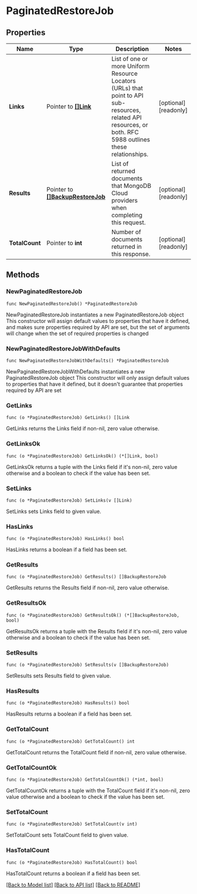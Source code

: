 # PaginatedRestoreJob

## Properties

Name | Type | Description | Notes
------------ | ------------- | ------------- | -------------
**Links** | Pointer to [**[]Link**](Link.md) | List of one or more Uniform Resource Locators (URLs) that point to API sub-resources, related API resources, or both. RFC 5988 outlines these relationships. | [optional] [readonly] 
**Results** | Pointer to [**[]BackupRestoreJob**](BackupRestoreJob.md) | List of returned documents that MongoDB Cloud providers when completing this request. | [optional] [readonly] 
**TotalCount** | Pointer to **int** | Number of documents returned in this response. | [optional] [readonly] 

## Methods

### NewPaginatedRestoreJob

`func NewPaginatedRestoreJob() *PaginatedRestoreJob`

NewPaginatedRestoreJob instantiates a new PaginatedRestoreJob object
This constructor will assign default values to properties that have it defined,
and makes sure properties required by API are set, but the set of arguments
will change when the set of required properties is changed

### NewPaginatedRestoreJobWithDefaults

`func NewPaginatedRestoreJobWithDefaults() *PaginatedRestoreJob`

NewPaginatedRestoreJobWithDefaults instantiates a new PaginatedRestoreJob object
This constructor will only assign default values to properties that have it defined,
but it doesn't guarantee that properties required by API are set

### GetLinks

`func (o *PaginatedRestoreJob) GetLinks() []Link`

GetLinks returns the Links field if non-nil, zero value otherwise.

### GetLinksOk

`func (o *PaginatedRestoreJob) GetLinksOk() (*[]Link, bool)`

GetLinksOk returns a tuple with the Links field if it's non-nil, zero value otherwise
and a boolean to check if the value has been set.

### SetLinks

`func (o *PaginatedRestoreJob) SetLinks(v []Link)`

SetLinks sets Links field to given value.

### HasLinks

`func (o *PaginatedRestoreJob) HasLinks() bool`

HasLinks returns a boolean if a field has been set.
### GetResults

`func (o *PaginatedRestoreJob) GetResults() []BackupRestoreJob`

GetResults returns the Results field if non-nil, zero value otherwise.

### GetResultsOk

`func (o *PaginatedRestoreJob) GetResultsOk() (*[]BackupRestoreJob, bool)`

GetResultsOk returns a tuple with the Results field if it's non-nil, zero value otherwise
and a boolean to check if the value has been set.

### SetResults

`func (o *PaginatedRestoreJob) SetResults(v []BackupRestoreJob)`

SetResults sets Results field to given value.

### HasResults

`func (o *PaginatedRestoreJob) HasResults() bool`

HasResults returns a boolean if a field has been set.
### GetTotalCount

`func (o *PaginatedRestoreJob) GetTotalCount() int`

GetTotalCount returns the TotalCount field if non-nil, zero value otherwise.

### GetTotalCountOk

`func (o *PaginatedRestoreJob) GetTotalCountOk() (*int, bool)`

GetTotalCountOk returns a tuple with the TotalCount field if it's non-nil, zero value otherwise
and a boolean to check if the value has been set.

### SetTotalCount

`func (o *PaginatedRestoreJob) SetTotalCount(v int)`

SetTotalCount sets TotalCount field to given value.

### HasTotalCount

`func (o *PaginatedRestoreJob) HasTotalCount() bool`

HasTotalCount returns a boolean if a field has been set.

[[Back to Model list]](../README.md#documentation-for-models) [[Back to API list]](../README.md#documentation-for-api-endpoints) [[Back to README]](../README.md)


